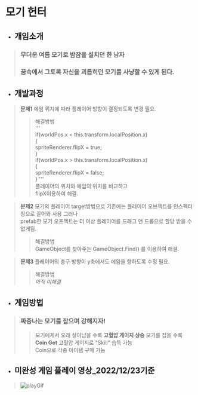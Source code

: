 # 모기 헌터
+ ## 개임소개
> ### 무더운 여름 모기로 밤잠을 설치던 한 남자
> ### 꿈속에서 그토록 자신을 괴롭히던 모기를 사냥할 수 있게 된다.  

+ ## 개발과정
>**문제1** 에임 위치에 따라 플레이어 방향이 결정되도록 변경 필요.
>>해결방법  
'''  
if(worldPos.x < this.transform.localPosition.x)  
        {  
            spriteRenderer.flipX = true;  
        }  
         if(worldPos.x > this.transform.localPosition.x)  
        {  
            spriteRenderer.flipX = false;  
        }
        '''  
플레이어의 위치와 에임의 위치를 비교하고  
flipX이용하여 해결.  

>**문제2** 모기의 플레이어 target방법으로 기존에는 플레이어 오브젝트를 인스펙터 창으로 끌어와 사용 그러나  
>prefab한 모기 오프젝트는 더 이상 플레이어를 드래그 앤 드롭으로 할당 받을 수 없게됨. 
>>해결방법  
>>GameObject를 찾아주는 GameObject.Find() 를 이용하여 해결.  

>**문제3** 플레이어의 총구 방향이 y축에서도 에임을 향하도록 수정 필요.
>>해결방법  
>>*아직 미해결*

+ ## 게임방법  
> ### **짜증나는 모기를 잡으며 강해지자!**
> > 모기에게서 오래 살아남을 수록 **고혈압 게이지 상승**
> > 모기를 잡을 수록 **Coin Get**
> > 고혈압 게이지로 "Skill" 습득 가능  
> > Coin으로 각종 아이템 구매 가능

+ ## 미완성 게임 플레이 영상_2022/12/23기준
> ![playGif](https://user-images.githubusercontent.com/90640499/209385366-dc3794c6-3bf2-4c8e-b55f-716e9d2a1526.gif)
